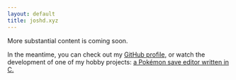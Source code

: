 ```yaml
---
layout: default
title: joshd.xyz
---
```


More substantial content is coming soon.

In the meantime, you can check out my [GitHub profile,](https://github.com/moosejaw) or watch the development of one of my hobby projects: [a Pokémon save editor written in C.](https://www.youtube.com/watch?v=xVrcqrbNhxE&list=PLAygRdDucHiEpbHUgI90wSbrrP4-D7m_G)

